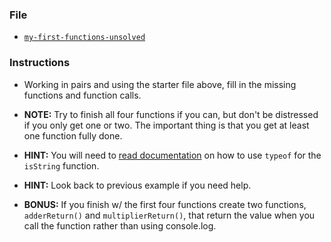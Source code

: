 ### File

* [`my-first-functions-unsolved`](Unsolved/my-first-functions-unsolved.html)

### Instructions

* Working in pairs and using the starter file above, fill in the missing functions and function calls.

* **NOTE:** Try to finish all four functions if you can, but don't be distressed if you only get one or two. The important thing is that you get at least one function fully done.

* **HINT:** You will need to [read documentation](https://developer.mozilla.org/en-US/docs/Web/JavaScript/Reference/Operators/typeof) on how to use `typeof` for the `isString` function. 

* **HINT:** Look back to previous example if you need help.

* **BONUS:** If you finish w/ the first four functions create two functions, `adderReturn()` and `multiplierReturn()`, that return the value when you call the function rather than using console.log.
